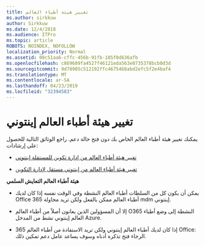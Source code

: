 ```yaml
---
title: تغيير هيئة أطباء العالم
ms.author: sirkkuw
author: Sirkkuw
ms.date: 12/4/2018
ms.audience: ITPro
ms.topic: article
ROBOTS: NOINDEX, NOFOLLOW
localization_priority: Normal
ms.assetid: 08c51aa6-cffc-456b-91fb-185f0d636afb
ms.openlocfilehash: c869609fa4527f46121eda563e0735378bcb0d3d
ms.sourcegitcommit: 9d78905c512192ffc4675468abd2efc5f2e4baf4
ms.translationtype: MT
ms.contentlocale: ar-SA
ms.lasthandoff: 04/23/2019
ms.locfileid: "32394583"
---
```

# <a name="change-intune-mdm-authority"></a>تغيير هيئة أطباء العالم إينتوني

يمكنك تغيير هيئة أطباء العالم الخاص بك دون فتح حالة دعم. راجع الوثائق التالية للحصول على إرشادات:
  
- [تغيير هيئة أطباء العالم من إدارة تكوين للمستقلة إينتوني](https://docs.microsoft.com/sccm/mdm/deploy-use/migrate-change-mdm-authority)
    
- [تغيير هيئة أطباء العالم من إينتوني مستقل لإدارة التكوين](https://docs.microsoft.com/sccm/mdm/deploy-use/change-mdm-authority)
    
 **هيئة أطباء العالم التعايش السلمي**
  
- يمكن أن يكون كل من السلطات أطباء العالم النشطة وفي الوقت نفسه إذا كان لديك Office 365 أطباء العالم ممكن بالفعل ولكن تريد محاولة mdm إينتوني.
    
- إلا أن المسؤولين الذين يعانون أصلاً من أطباء العالم O365 النشطة إلى وضع أطباء العالم إينتوني نشط من المدخل Azure.
    
- إذا كان لديك أطباء العالم إينتوني ولكن تريد الاستفادة من أطباء العالم 365 Office: الرجاء فتح تذكرة أدناه وسوف يساعد عامل دعم تمكين ذلك.
    

